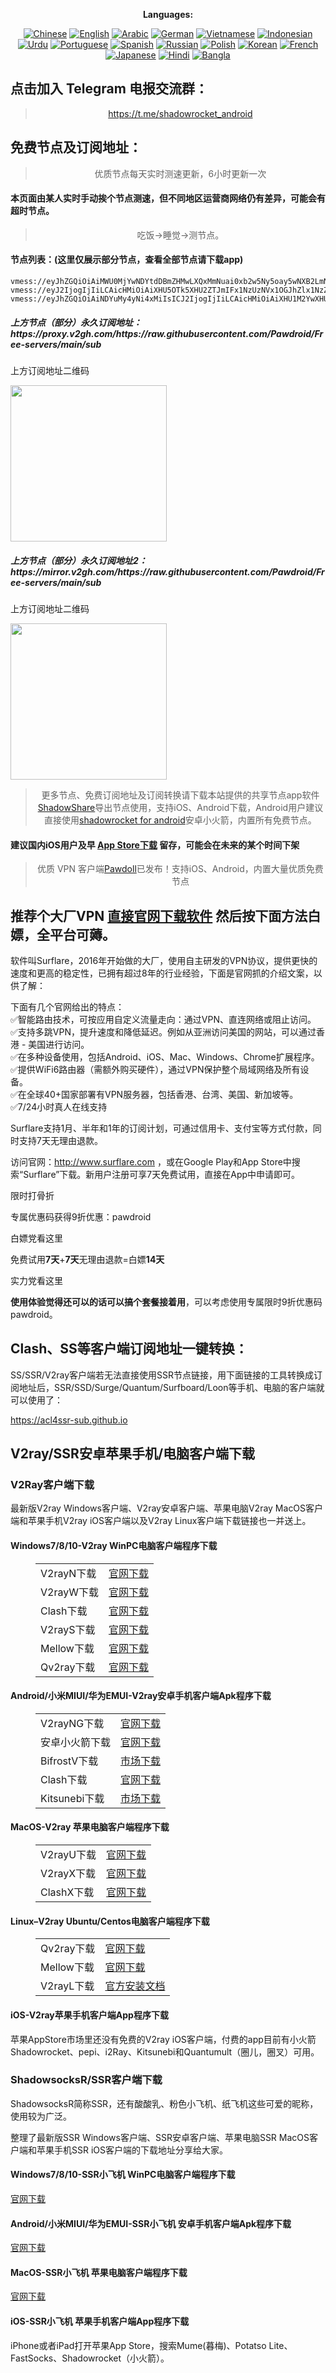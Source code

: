 
<div align="center">

**Languages:**

[![Chinese](https://img.shields.io/badge/Language-Chinese-red?style=for-the-badge)](README.md)
[![English](https://img.shields.io/badge/Language-English-red?style=for-the-badge)](static/README-en.md)
[![Arabic](https://img.shields.io/badge/Language-Arabic-red?style=for-the-badge)](static/README-ar.md)
[![German](https://img.shields.io/badge/Language-German-red?style=for-the-badge)](static/README-de.md)
[![Vietnamese](https://img.shields.io/badge/Language-Vietnamese-red?style=for-the-badge)](static/README-vi.md)
[![Indonesian](https://img.shields.io/badge/Language-Indonesian-red?style=for-the-badge)](static/README-id.md)
[![Urdu](https://img.shields.io/badge/Language-Urdu-red?style=for-the-badge)](static/README-ur-PK.md)
[![Portuguese](https://img.shields.io/badge/Language-Portuguese-red?style=for-the-badge)](static/README-pt-BR.md)
[![Spanish](https://img.shields.io/badge/Language-Spanish-red?style=for-the-badge)](static/README-es.md)
[![Russian](https://img.shields.io/badge/Language-Russian-red?style=for-the-badge)](static/README-ru.md)
[![Polish](https://img.shields.io/badge/Language-Polish-red?style=for-the-badge)](static/README-pl.md)
[![Korean](https://img.shields.io/badge/Language-Korean-red?style=for-the-badge)](static/README-ko-KR.md)
[![French](https://img.shields.io/badge/Language-French-red?style=for-the-badge)](static/README-fr.md)
[![Japanese](https://img.shields.io/badge/Language-Japanese-red?style=for-the-badge)](static/README-ja.md)
[![Hindi](https://img.shields.io/badge/Language-Hindi-red?style=for-the-badge)](static/README-hi.md)
[![Bangla](https://img.shields.io/badge/Language-Bangla-red?style=for-the-badge)](static/README-bn.md)
  
</div>
<h2>点击加入 Telegram 电报交流群：</h2>
<blockquote>
<p style="text-align: center;"><a href="https://t.me/shadowrocket_android">https://t.me/shadowrocket_android</a></p>
</blockquote>
<h2>免费节点及订阅地址：</h2>
<blockquote>
<p style="text-align: center;">优质节点每天实时测速更新，6小时更新一次</p>
</blockquote>
<h4>本页面由某人实时手动挨个节点测速，但不同地区运营商网络仍有差异，可能会有超时节点。</h4>
<blockquote>
<p style="text-align: center;">吃饭->睡觉->测节点。</p>
</blockquote>
<h4>节点列表：(这里仅展示部分节点，查看全部节点请下载app)</h4>

```
vmess://eyJhZGQiOiAiMWU0MjYwNDYtdDBmZHMwLXQxMmNuai0xb2w5Ny5oay5wNXB2LmNvbSIsICJ2IjogIjIiLCAicHMiOiAiXHU5OTk5XHU2ZTJmIFx1NzUzNVx1OGJhZlx1NzZjOFx1NzlkMVx1NjcwOVx1OTY1MFx1NTE2Y1x1NTNmOCIsICJwb3J0IjogODAsICJpZCI6ICI5M2ZiNjlmYy03N2NmLTExZWUtODVlZS1mMjNjOTEzNjlmMmQiLCAiYWlkIjogIjIiLCAibmV0IjogIndzIiwgInR5cGUiOiAiIiwgImhvc3QiOiAiYnJvYWRjYXN0bHYuY2hhdC5iaWxpYmlsaS5jb20iLCAicGF0aCI6ICIvIiwgInRscyI6ICIifQ==
vmess://eyJ2IjogIjIiLCAicHMiOiAiXHU5OTk5XHU2ZTJmIFx1NzUzNVx1OGJhZlx1NzZjOFx1NzlkMVx1NjcwOVx1OTY1MFx1NTE2Y1x1NTNmOCIsICJhZGQiOiAidjEwLmhlZHVpYW4ubGluayIsICJwb3J0IjogIjMwODA3IiwgInR5cGUiOiAibm9uZSIsICJpZCI6ICJjYmIzZjg3Ny1kMWZiLTM0NGMtODdhOS1kMTUzYmZmZDU0ODQiLCAiYWlkIjogIjIiLCAibmV0IjogIndzIiwgInBhdGgiOiAiL29vb28iLCAiaG9zdCI6ICJiYWlkdS5jb20iLCAidGxzIjogIiJ9
vmess://eyJhZGQiOiAiNDYuMy4yNi4xMiIsICJ2IjogIjIiLCAicHMiOiAiXHU1M2YwXHU2ZTdlXHU3NzAxXHU1M2YwXHU1MzE3XHU1ZTAyIFYyQ1JPU1MuQ09NIiwgInBvcnQiOiA0NDMsICJpZCI6ICI0YmYwNzVmNS00ZDVlLTRkMzktZjVhYi1iMzJhODYyNTBmMGUiLCAiYWlkIjogIjAiLCAibmV0IjogIndzIiwgInR5cGUiOiAiIiwgImhvc3QiOiAiaGsubmJlZS5wcC51YSIsICJwYXRoIjogIi9hYSIsICJ0bHMiOiAidGxzIn0=
```

<h5>上方节点（部分）永久订阅地址：https://proxy.v2gh.com/https://raw.githubusercontent.com/Pawdroid/Free-servers/main/sub</h5>
<p>上方订阅地址二维码</p>
<img src='https://raw.githubusercontent.com/Pawdroid/Free-servers/main/sub.png' width=250 height=250>
<h5>上方节点（部分）永久订阅地址2：https://mirror.v2gh.com/https://raw.githubusercontent.com/Pawdroid/Free-servers/main/sub</h5>
<p>上方订阅地址二维码</p>
<img src='https://raw.githubusercontent.com/Pawdroid/Free-servers/main/sub2.png' width=250 height=250>
<blockquote style='text-align: center;'>更多节点、免费订阅地址及订阅转换请下载本站提供的共享节点app软件<a href='https://shadowsharing.com'>ShadowShare</a>导出节点使用，支持iOS、Android下载，Android用户建议直接使用<a href='https://github.com/Pawdroid/shadowrocket_for_android'>shadowrocket for android</a>安卓小火箭，内置所有免费节点。</blockquote>

<h4>建议国内iOS用户及早 <a href='https://apps.apple.com/cn/app/shadowshare/id1612647259'>App Store下载</a> 留存，可能会在未来的某个时间下架</h4>

<blockquote style='text-align: center;'>优质 VPN 客户端<a href='https://pawdollvpn.com'>Pawdoll</a>已发布！支持iOS、Android，内置大量优质免费节点</blockquote>

<h2>推荐个大厂VPN <a href='http://www.surflare.com'>直接官网下载软件</a> 然后按下面方法白嫖，全平台可薅。</h4>

<p>软件叫Surflare，2016年开始做的大厂，使用自主研发的VPN协议，提供更快的速度和更高的稳定性，已拥有超过8年的行业经验，下面是官网抓的介绍文案，以供了解：</p>

<p>下面有几个官网给出的特点：<br>✅智能路由技术，可按应用自定义流量走向：通过VPN、直连网络或阻止访问。<br>✅支持多跳VPN，提升速度和降低延迟。例如从亚洲访问美国的网站，可以通过香港 - 美国进行访问。<br>✅在多种设备使用，包括Android、iOS、Mac、Windows、Chrome扩展程序。<br>✅提供WiFi6路由器（需额外购买硬件），通过VPN保护整个局域网络及所有设备。<br>✅在全球40+国家部署有VPN服务器，包括香港、台湾、美国、新加坡等。<br>✅7/24小时真人在线支持</p>
<p>Surflare支持1月、半年和1年的订阅计划，可通过信用卡、支付宝等方式付款，同时支持7天无理由退款。</p>
<p>访问官网：<a href="http://www.surflare.com" target="_blank" rel="noreferrer noopener">http://www.surflare.com</a> ，或在Google Play和App Store中搜索“Surflare”下载。新用户注册可享7天免费试用，直接在App中申请即可。</p>
<p class="wp-block-b2-tips b2-tip b2-alert-primary">限时打骨折</p>
<p>专属优惠码获得9折优惠：pawdroid</p>
<p class="wp-block-b2-tips b2-tip b2-alert-info">白嫖党看这里</p>
<p class="has-vivid-red-color has-text-color has-link-color wp-elements-1bde4acdc4fee6db820c9b4caea0b84d">免费试用<strong>7天</strong>+<strong>7天</strong>无理由退款=白嫖<strong>14天</strong></p>
<p class="wp-block-b2-tips b2-tip b2-alert-success">实力党看这里</p>
<p><strong>使用体验觉得还可以的话可以搞个套餐接着用</strong>，可以考虑使用专属限时9折优惠码pawdroid。</p>
<p></p>


<div class="nv-content-wrap entry-content">
<h2>Clash、SS等客户端订阅地址一键转换：</h2>
<p>SS/SSR/V2ray客户端若无法直接使用SSR节点链接，用下面链接的工具转换成订阅地址后，SSR/SSD/Surge/Quantum/Surfboard/Loon等手机、电脑的客户端就可以使用了：</p>
<p><a href="https://acl4ssr-sub.github.io" target="_blank" rel="noreferrer noopener nofollow">https://acl4ssr-sub.github.io</a></p>
<h2>V2ray/SSR安卓苹果手机/电脑客户端下载</h2>
<h3>V2Ray客户端下载</h3>
<p>最新版V2ray Windows客户端、V2ray安卓客户端、苹果电脑V2ray MacOS客户端和苹果手机V2ray iOS客户端以及V2ray Linux客户端下载链接也一并送上。</p>
<h4>Windows7/8/10-<strong>V2ray WinPC电脑客户端</strong>程序下载</h4>
<figure class="wp-block-table alignwide is-style-stripes"><table><tbody><tr><td>V2rayN下载</td><td><a href="https://github.com/2dust/v2rayN/releases" target="_blank" rel="noreferrer noopener">官网下载</a></td></tr><tr><td>V2rayW下载</td><td><a href="https://github.com/Cenmrev/V2RayW/releases" target="_blank" rel="noreferrer noopener">官网下载</a></td></tr><tr><td>Clash下载</td><td><a href="https://github.com/Fndroid/clash_for_windows_pkg/releases" target="_blank" rel="noreferrer noopener">官网下载</a></td></tr><tr><td>V2rayS下载</td><td><a href="https://github.com/Shinlor/V2RayS/releases" target="_blank" rel="noreferrer noopener">官网下载</a></td></tr><tr><td>Mellow下载</td><td><a href="https://github.com/mellow-io/mellow/releases" target="_blank" rel="noreferrer noopener">官网下载</a></td></tr><tr><td>Qv2ray下载</td><td><a href="https://github.com/Qv2ray/Qv2ray" target="_blank" rel="noreferrer noopener">官网下载</a></td></tr></tbody></table></figure>
<h4><strong>Android/小米MIUI/华为EMUI-V2ray安卓手机客户端</strong>Apk程序下载</h4>
<figure class="wp-block-table alignwide is-style-stripes"><table><tbody><tr><td>V2rayNG下载</td><td><a href="https://github.com/2dust/v2rayNG/releases" target="_blank" rel="noreferrer noopener">官网下载</a></td></tr><tr><td>安卓小火箭下载</td><td><a href="https://github.com/Pawdroid/shadowrocket_for_android/releases" target="_blank" rel="noreferrer noopener">官网下载</a></td></tr><tr><td>BifrostV下载</td><td><a rel="noreferrer noopener" href="https://www.appsapk.com/downloading/latest/com.github.dawndiy.bifrostv-0.6.8.apk" target="_blank">市场下载</a></td></tr><tr><td>Clash下载</td><td><a href="https://github.com/Kr328/ClashForAndroid/releases" target="_blank" rel="noreferrer noopener">官网下载</a></td></tr><tr><td>Kitsunebi下载</td><td><a rel="noreferrer noopener" href="https://apkpure.com/kitsunebi/fun.kitsunebi.kitsunebi4android" target="_blank">市场下载</a></td></tr></tbody></table></figure>
<h4><strong>MacOS-V2ray <strong>苹果电脑</strong>客户端</strong>程序下载</h4>
<figure class="wp-block-table alignwide is-style-stripes"><table><tbody><tr><td>V2rayU下载</td><td><a href="https://github.com/yanue/V2rayU/releases" target="_blank" rel="noreferrer noopener">官网下载</a></td></tr><tr><td>V2rayX下载</td><td><a href="https://github.com/Cenmrev/V2RayX/releases" target="_blank" rel="noreferrer noopener">官网下载</a></td></tr><tr><td>ClashX下载</td><td><a href="https://github.com/yichengchen/clashX/releases" target="_blank" rel="noreferrer noopener">官网下载</a></td></tr></tbody></table></figure>
<h4><strong>Linux</strong>–<strong>V2ray Ubuntu/Centos电脑客户端</strong>程序下载</h4>
<figure class="wp-block-table alignwide is-style-stripes"><table><tbody><tr><td>Qv2ray下载</td><td><a href="https://github.com/Qv2ray/Qv2ray" target="_blank" rel="noreferrer noopener">官网下载</a></td></tr><tr><td>Mellow下载</td><td><a href="https://github.com/mellow-io/mellow/releases" target="_blank" rel="noreferrer noopener">官网下载</a></td></tr><tr><td>V2rayL下载</td><td><a rel="noreferrer noopener" href="https://github.com/jiangxufeng/v2rayL" target="_blank">官方安装文档</a></td></tr></tbody></table></figure>
<h4>iOS-<strong>V2ray苹果<strong>手机客户端</strong>App程序</strong>下载</h4>
<p>苹果AppStore市场里还没有免费的V2ray iOS客户端，付费的app目前有小火箭Shadowrocket、pepi、i2Ray、Kitsunebi和Quantumult（圈儿，圈叉）可用。</p>
<h3>ShadowsocksR/SSR客户端下载</h3>
<p>ShadowsocksR简称SSR，还有酸酸乳、粉色小飞机、纸飞机这些可爱的昵称，使用较为广泛。</p>
<p>整理了最新版SSR Windows客户端、SSR安卓客户端、苹果电脑SSR MacOS客户端和苹果手机SSR iOS客户端的下载地址分享给大家。</p>
<h4><strong>Windows7/8/10-<strong>SSR小飞机 WinPC电脑客户端</strong>程序下载</strong></h4>
<p><a rel="noreferrer noopener" href="https://github.com/shadowsocksrr/shadowsocksr-csharp/releases" target="_blank">官网下载</a></p>
<h4><strong><strong>Android/小米MIUI/华为EMUI-SSR小飞机 安卓手机客户端</strong>Apk程序下载</strong></h4>
<p><a rel="noreferrer noopener" href="https://github.com/shadowsocksrr/shadowsocksr-android/releases" target="_blank">官网下载</a></p>
<h4><strong><strong>MacOS-SSR小飞机 苹果电脑客户端</strong>程序下载</strong></h4>
<p><a href="https://github.com/qinyuhang/ShadowsocksX-NG-R/releases" target="_blank" rel="noreferrer noopener">官网下载</a></p>
<h4><strong>iOS-<strong>SSR小飞机 苹果手机客户端App程序</strong></strong>下载</h4>
<p>iPhone或者iPad打开苹果App Store，搜索Mume(暮梅)、Potatso Lite、FastSocks、Shadowrocket（小火箭）。</p></div>

